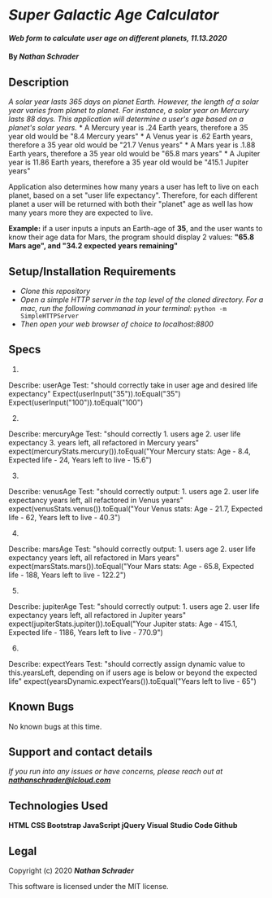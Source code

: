 # _Super Galactic Age Calculator_

#### _Web form to calculate user age on different planets, 11.13.2020_

#### By _**Nathan Schrader**_

## Description

_A solar year lasts 365 days on planet Earth. However, the length of a solar year varies from planet to planet. For instance, a solar year on Mercury lasts 88 days. This application will determine a user's age based on a planet's solar years._
    *  A Mercury year is .24 Earth years, therefore a 35 year old would be "8.4 Mercury years"
    *   A Venus year is .62 Earth years, therefore a 35 year old would be "21.7 Venus years"
    *   A Mars year is .1.88 Earth years, therefore a 35 year old would be "65.8 mars years"
    *   A Jupiter year is 11.86 Earth years, therefore a 35 year old would be "415.1 Jupiter years"
    
Application also determines how many years a user has left to live on each planet, based on a set "user life expectancy". Therefore, for each different planet a user will be returned with both their "planet" age as well las how many years more they are expected to live.

**Example:** if a user inputs a inputs an Earth-age of **35**, and the user wants to know their age data for Mars, the program should display 2 values: **"65.8 Mars age", and "34.2 expected years remaining"** 

## Setup/Installation Requirements

* _Clone this repository_
* _Open a simple HTTP server in the top level of the cloned directory. For a mac, run the following commanad in your terminal:_
    `python -m SimpleHTTPServer`
* _Then open your web browser of choice to localhost:8800_

## Specs

1.
Describe: userAge
Test: "should correctly take in user age and desired life expectancy"
Expect(userInput("35")).toEqual("35")
Expect(userInput("100")).toEqual("100")

2.
Describe: mercuryAge
Test: "should correctly 1. users age 2. user life expectancy 3. years left, all refactored in Mercury years"
expect(mercuryStats.mercury()).toEqual("Your Mercury stats: Age - 8.4, Expected life - 24, Years left to live - 15.6")

3.
Describe: venusAge
Test: "should correctly output: 1. users age 2. user life expectancy years left, all refactored in Venus years"
expect(venusStats.venus()).toEqual("Your Venus stats: Age - 21.7, Expected life - 62, Years left to live - 40.3")

4.
Describe: marsAge
Test: "should correctly output: 1. users age 2. user life expectancy years left, all refactored in Mars years"
expect(marsStats.mars()).toEqual("Your Mars stats: Age - 65.8, Expected life - 188, Years left to live - 122.2")

5.
Describe: jupiterAge
Test: "should correctly output: 1. users age 2. user life expectancy years left, all refactored in Jupiter years"
expect(jupiterStats.jupiter()).toEqual("Your Jupiter stats: Age - 415.1, Expected life - 1186, Years left to live - 770.9")

6.
Describe: expectYears
Test: "should correctly assign dynamic value to this.yearsLeft, depending on if users age is below or beyond the expected life"
expect(yearsDynamic.expectYears()).toEqual("Years left to live - 65")

## Known Bugs

No known bugs at this time.

## Support and contact details

_If you run into any issues or have concerns, please reach out at **nathanschrader@icloud.com**_

## Technologies Used

**HTML
CSS
Bootstrap
JavaScript
jQuery
Visual Studio Code
Github**

## Legal

Copyright (c) 2020 **_Nathan Schrader_**

This software is licensed under the MIT license.
